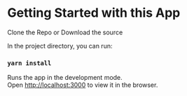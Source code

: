 # Getting Started with this App

Clone the Repo or Download the source

In the project directory, you can run:

### `yarn install`

Runs the app in the development mode.\
Open [http://localhost:3000](http://localhost:3000) to view it in the browser.
